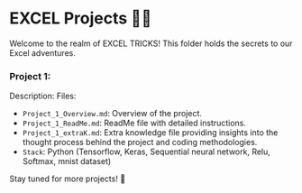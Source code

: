 # EXCEL Projects 🧠✨
Welcome to the realm of EXCEL TRICKS! This folder holds the secrets to our Excel adventures.

### Project 1: 

Description: 
Files:
- `Project_1_Overview.md`: Overview of the project.
- `Project_1_ReadMe.md`: ReadMe file with detailed instructions.
- `Project_1_extraK.md`: Extra knowledge file providing insights into the thought process behind the project and coding methodologies.
- `Stack`: Python (Tensorflow, Keras, Sequential neural network, Relu, Softmax, mnist dataset)

Stay tuned for more projects! 🚀
